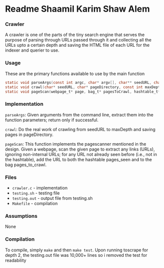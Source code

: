 # Readme Shaamil Karim Shaw Alem

### Crawler
A crawler is one of the parts of the tiny search engine that serves the purpose of parsing through URLs passed through it and collecting all the URLs upto a certain depth and saving the HTML file of each URL for the indexer and querier to use.

### Usage

These are the primary functions available to use by the main function

```c
static void parseArgs(const int argc, char* argv[], char** seedURL, char** pageDirectory, int* maxDepth);
static void crawl(char* seedURL, char* pageDirectory, const int maxDepth);
static void pageScan(webpage_t* page, bag_t* pagesToCrawl, hashtable_t* pagesSeen);
```

### Implementation

`parseArgs`: Given arguments from the command line, extract them into the function parameters; return only if successful.

`crawl`: Do the real work of crawling from seedURL to maxDepth and saving pages in pageDirectory.

`pageScan`: This function implements the pagescanner mentioned in the design. Given a webpage, scan the given page to extract any links (URLs), ignoring non-internal URLs; for any URL not already seen before (i.e., not in the hashtable), add the URL to both the hashtable pages_seen and to the bag pages_to_crawl.


### Files

* `crawler.c` -  implementation
* `testing.sh` - testing file
* `testing.out` - output file from testing.sh
* `Makefile` - compilation

### Assumptions

None

### Compilation

To compile, simply `make` and then `make test`. Upon running toscrape for depth 2, the testing.out file was 10,000+ lines so i removed the test for readability
